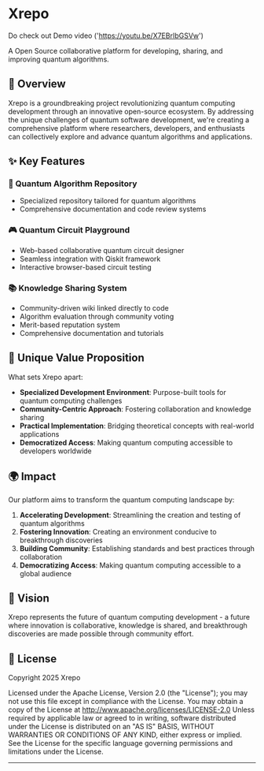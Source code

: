 # Xrepo 

Do check out Demo video ('https://youtu.be/X7EBrIbGSVw')

A Open Source collaborative platform for developing, sharing, and improving quantum algorithms. 

## 🚀 Overview

Xrepo is a groundbreaking project revolutionizing quantum computing development through an innovative open-source ecosystem. By addressing the unique challenges of quantum software development, we're creating a comprehensive platform where researchers, developers, and enthusiasts can collectively explore and advance quantum algorithms and applications. 

## ✨ Key Features

### 🔄 Quantum Algorithm Repository
- Specialized repository tailored for quantum algorithms
- Comprehensive documentation and code review systems

### 🎮 Quantum Circuit Playground
- Web-based collaborative quantum circuit designer
- Seamless integration with Qiskit framework
- Interactive browser-based circuit testing

### 📚 Knowledge Sharing System
- Community-driven wiki linked directly to code
- Algorithm evaluation through community voting
- Merit-based reputation system
- Comprehensive documentation and tutorials

## 💫 Unique Value Proposition

What sets Xrepo apart:

- **Specialized Development Environment**: Purpose-built tools for quantum computing challenges
- **Community-Centric Approach**: Fostering collaboration and knowledge sharing
- **Practical Implementation**: Bridging theoretical concepts with real-world applications
- **Democratized Access**: Making quantum computing accessible to developers worldwide

## 🌍 Impact

Our platform aims to transform the quantum computing landscape by:

1. **Accelerating Development**: Streamlining the creation and testing of quantum algorithms
2. **Fostering Innovation**: Creating an environment conducive to breakthrough discoveries
3. **Building Community**: Establishing standards and best practices through collaboration
4. **Democratizing Access**: Making quantum computing accessible to a global audience

## 🔮 Vision

Xrepo represents the future of quantum computing development - a future where innovation is collaborative, knowledge is shared, and breakthrough discoveries are made possible through community effort.

## 📜 License

Copyright 2025 Xrepo

Licensed under the Apache License, Version 2.0 (the "License");
you may not use this file except in compliance with the License.
You may obtain a copy of the License at http://www.apache.org/licenses/LICENSE-2.0
Unless required by applicable law or agreed to in writing, software
distributed under the License is distributed on an "AS IS" BASIS,
WITHOUT WARRANTIES OR CONDITIONS OF ANY KIND, either express or implied.
See the License for the specific language governing permissions and
limitations under the License.

---

